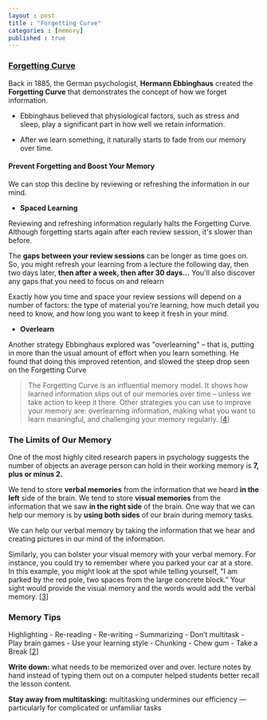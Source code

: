 ```yaml
---
layout : post
title : "Forgetting Curve"
categories : [memory]
published : true
---
```


### [Forgetting Curve][4]
Back in 1885, the German psychologist, **Hermann Ebbinghaus** created the **Forgetting Curve** that demonstrates the concept of how we forget information.

*  Ebbinghaus believed that physiological factors, such as stress and sleep, play a significant part in how well we retain information.

*  After we learn something, it naturally starts to fade from our memory over time.

#### Prevent Forgetting and Boost Your Memory
We can stop this decline by reviewing or refreshing the information in our mind.

*  **Spaced Learning**

Reviewing and refreshing information regularly halts the Forgetting Curve. Although forgetting starts again after each review session, it's slower than before.

The **gaps between your review sessions** can be longer as time goes on. So, you might refresh your learning from a lecture the following day, then two days later, **then after a week, then after 30 days…** You'll also discover any gaps that you need to focus on and relearn

Exactly how you time and space your review sessions will depend on a number of factors: the type of material you're learning, how much detail you need to know, and how long you want to keep it fresh in your mind.

* **Overlearn**

Another strategy Ebbinghaus explored was "overlearning" – that is, putting in more than the usual amount of effort when you learn something. He found that doing this improved retention, and slowed the steep drop seen on the Forgetting Curve


>The Forgetting Curve is an influential memory model. It shows how learned information slips out of our memories over time – unless we take action to keep it there. Other strategies you can use to improve your memory are: overlearning information, making what you want to learn meaningful, and challenging your memory regularly. \[[4]\]

### The Limits of Our Memory

One of the most highly cited research papers in psychology suggests the number of objects an average person can hold in their working memory is **7, plus or minus 2.**

We tend to store **verbal memories** from the information that we heard **in the left** side of the brain.  We tend to store **visual memories** from the information that we saw **in the right side** of the brain.  One way that we can help our memory is by **using both sides** of our brain during memory tasks.

We can help our verbal memory by taking the information that we hear and creating pictures in our mind  of the information.

Similarly, you can bolster your visual memory with your verbal memory. For instance, you could try to remember where you parked your car at a store.  In this example, you might look at the spot while telling yourself, "I am parked by the red pole, two spaces from the large concrete block.”  Your sight would provide the visual memory and the words would add  the verbal memory.
\[[3]\]


### Memory Tips
Highlighting - Re-reading - Re-writing - Summarizing - Don’t multitask - Play brain games - Use your learning style - Chunking - Chew gum - Take a Break
\[[2]\]

**Write down:** what needs to be memorized over and over. lecture notes by hand instead of typing them out on a computer helped students better recall the lesson content.

**Stay away from multitasking:** multitasking undermines our efficiency — particularly for complicated or unfamiliar tasks


[2]: http://thescienceexplorer.com/brain-and-body/7-brain-hacks-learn-and-memorize-things-faster "Learn and Memorize Things"

[3]: https://moodyneuro.org/visual-and-verbal-memory/ "Visual and Verbal Memory"

[4]: https://www.mindtools.com/pages/article/forgetting-curve.htm "The Forgetting Curve"
